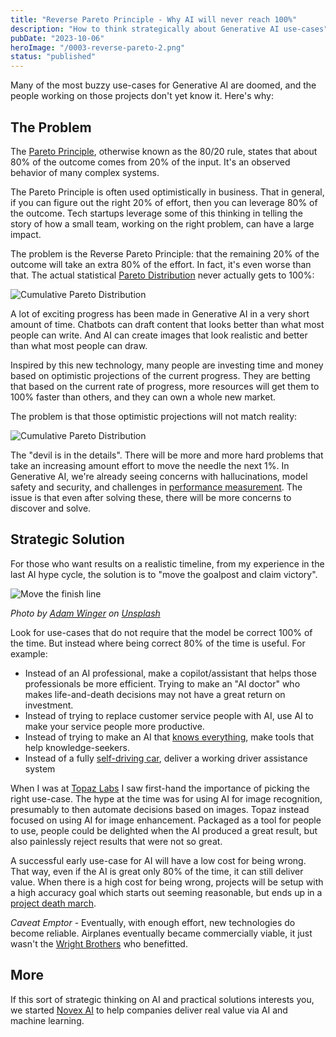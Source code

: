 ```yaml
---
title: "Reverse Pareto Principle - Why AI will never reach 100%"
description: "How to think strategically about Generative AI use-cases"
pubDate: "2023-10-06"
heroImage: "/0003-reverse-pareto-2.png"
status: "published"
---
```


Many of the most buzzy use-cases for Generative AI are doomed, and the people working on those projects don't yet know it.  Here's why:

## The Problem

The [Pareto Principle](https://en.wikipedia.org/wiki/Pareto_principle), otherwise known as the 80/20 rule, states
that about 80% of the outcome comes from 20% of the input.  It's an observed behavior of many complex systems.

The Pareto Principle is often used optimistically in business.  That in general, if you can figure out the right 20% of effort,
then you can leverage 80% of the outcome.  Tech startups leverage some of this thinking in telling the story of how a small team,
working on the right problem, can have a large impact.

The problem is the Reverse Pareto Principle: that the remaining 20% of the outcome will take an extra 80% of the effort.
In fact, it's even worse than that.  The actual statistical
[Pareto Distribution](https://en.wikipedia.org/wiki/Pareto_distribution) never actually gets to 100%:

![Cumulative Pareto Distribution](/0003-reverse-pareto-1.png)

A lot of exciting progress has been made in Generative AI in a very short amount of time.
Chatbots can draft content that looks better than what most people can write.  And AI can create images that look realistic and better than what most people can draw.

Inspired by this new technology, many people are investing time and money based on optimistic projections of the current progress.  They are betting that based on the current
rate of progress, more resources will get them to 100% faster than others, and they can own a whole new market.

The problem is that those optimistic projections will not match reality:

![Cumulative Pareto Distribution](/0003-reverse-pareto-2.png)

The "devil is in the details".
There will be more and more hard problems that take an increasing amount effort to move the needle the next 1%.
In Generative AI, we're already seeing concerns with hallucinations, model safety and security, and challenges in
 [performance measurement](https://www.anthropic.com/index/evaluating-ai-systems).  The issue is that even after solving these,
there will be more concerns to discover and solve.

## Strategic Solution

For those who want results on a realistic timeline, from my experience in the last AI hype cycle, the solution is to "move the goalpost and claim victory".

![Move the finish line](/0003-adam-winger-GIFlfKX23rc-unsplash.jpg)

_Photo by [Adam Winger](https://unsplash.com/@awcreativeut) on [Unsplash](https://unsplash.com/photos/GIFlfKX23rc?utm_content=creditCopyText&utm_medium=referral&utm_source=unsplash)_

Look for use-cases that do not require that the model be correct 100% of the time.  But instead where being correct 80% of the time is useful.  For example:

- Instead of an AI professional, make a copilot/assistant that helps those professionals be more efficient.  Trying to make an "AI doctor" who makes life-and-death
decisions may not have a great return on investment.
- Instead of trying to replace customer service people with AI, use AI to make your service people more productive.
- Instead of trying to make an AI that [knows everything](https://bard.google.com/), make tools that help knowledge-seekers.
- Instead of a fully [self-driving car](https://www.theverge.com/2023/8/23/23837598/tesla-elon-musk-self-driving-false-promises-land-of-the-giants), deliver a working driver assistance system

When I was at [Topaz Labs](https://www.topazlabs.com/) I saw first-hand the importance of picking the right use-case.  The hype at the time was for using AI for image recognition, presumably to then automate decisions based on images.  Topaz instead focused on using AI for image enhancement.  Packaged as a tool for people to use, people
could be delighted when the AI produced a great result, but also painlessly reject results that were not so great.

A successful early use-case for AI will have a low cost for being wrong.  That way, even if the AI is great only 80% of the time, it can still deliver value.
When there is a high cost for being wrong, projects will be setup with a high accuracy goal which starts out seeming reasonable, but ends up in a
[project death march](https://en.wikipedia.org/wiki/Death_march_(project_management)).

_Caveat Emptor_ - Eventually, with enough effort, new technologies do become reliable.
Airplanes eventually became commercially viable, it just wasn't the [Wright Brothers](https://en.wikipedia.org/wiki/Wright_brothers) who benefitted.

## More

If this sort of strategic thinking on AI and practical solutions interests you, we started
[Novex AI](https://novex.ai/) to help companies deliver real value via AI and machine learning.
